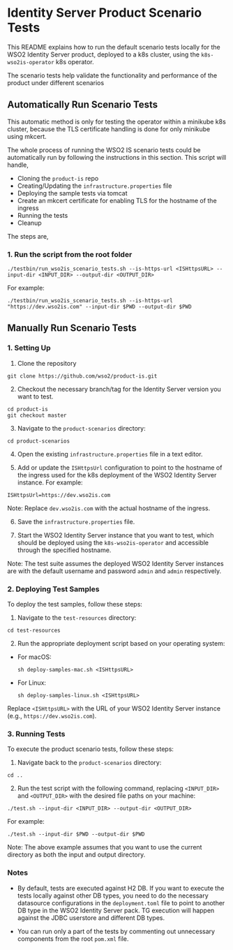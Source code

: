 # Identity Server Product Scenario Tests

This README explains how to run the default scenario tests locally for the WSO2 Identity Server product, deployed to a k8s cluster, using the `k8s-wso2is-operator` k8s operator.

The scenario tests help validate the functionality and performance of the product under different scenarios

## Automatically Run Scenario Tests

This automatic method is only for testing the operator within a minikube k8s cluster, because the TLS certificate handling is done for only minikube using mkcert.

The whole process of running the WSO2 IS scenario tests could be automatically run by following the instructions in this section. This script will handle,

- Cloning the `product-is` repo
- Creating/Updating the `infrastructure.properties` file
- Deploying the sample tests via tomcat
- Create an mkcert certificate for enabling TLS for the hostname of the ingress
- Running the tests
- Cleanup

The steps are,

### 1. Run the script from the root folder

```
./testbin/run_wso2is_scenario_tests.sh --is-https-url <ISHttpsURL> --input-dir <INPUT_DIR> --output-dir <OUTPUT_DIR>
```

For example:

```
./testbin/run_wso2is_scenario_tests.sh --is-https-url "https://dev.wso2is.com" --input-dir $PWD --output-dir $PWD
```

## Manually Run Scenario Tests

### 1. Setting Up

1. Clone the repository

```
git clone https://github.com/wso2/product-is.git
```

2. Checkout the necessary branch/tag for the Identity Server version you want to test.

```
cd product-is
git checkout master
```

3. Navigate to the `product-scenarios` directory:

```
cd product-scenarios
```

4. Open the existing `infrastructure.properties` file in a text editor.

5. Add or update the `ISHttpsUrl` configuration to point to the hostname of the ingress used for the k8s deployment of the WSO2 Identity Server instance. For example:

```
ISHttpsUrl=https://dev.wso2is.com
```

Note: Replace `dev.wso2is.com` with the actual hostname of the ingress.

6. Save the `infrastructure.properties` file.

7. Start the WSO2 Identity Server instance that you want to test, which should be deployed using the `k8s-wso2is-operator` and accessible through the specified hostname.

Note: The test suite assumes the deployed WSO2 Identity Server instances are with the default username and password `admin` and `admin` respectively.

### 2. Deploying Test Samples

To deploy the test samples, follow these steps:

1. Navigate to the `test-resources` directory:

```
cd test-resources
```

2. Run the appropriate deployment script based on your operating system:

- For macOS:

  ```
  sh deploy-samples-mac.sh <ISHttpsURL>
  ```

- For Linux:
  ```
  sh deploy-samples-linux.sh <ISHttpsURL>
  ```

Replace `<ISHttpsURL>` with the URL of your WSO2 Identity Server instance (e.g., `https://dev.wso2is.com`).

### 3. Running Tests

To execute the product scenario tests, follow these steps:

1. Navigate back to the `product-scenarios` directory:

```
cd ..
```

2. Run the test script with the following command, replacing `<INPUT_DIR>` and `<OUTPUT_DIR>` with the desired file paths on your machine:

```
./test.sh --input-dir <INPUT_DIR> --output-dir <OUTPUT_DIR>
```

For example:

```
./test.sh --input-dir $PWD --output-dir $PWD
```

Note: The above example assumes that you want to use the current directory as both the input and output directory.

### Notes

- By default, tests are executed against H2 DB. If you want to execute the tests locally against other DB types, you need to do the necessary datasource configurations in the `deployment.toml` file to point to another DB type in the WSO2 Identity Server pack. TG execution will happen against the JDBC userstore and different DB types.

- You can run only a part of the tests by commenting out unnecessary components from the root `pom.xml` file.
